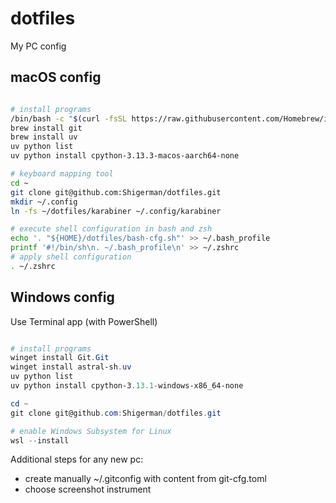 # dotfiles
My PC config

## macOS config

```sh

# install programs
/bin/bash -c "$(curl -fsSL https://raw.githubusercontent.com/Homebrew/install/HEAD/install.sh)"
brew install git
brew install uv
uv python list
uv python install cpython-3.13.3-macos-aarch64-none

# keyboard mapping tool
cd ~
git clone git@github.com:Shigerman/dotfiles.git
mkdir ~/.config
ln -fs ~/dotfiles/karabiner ~/.config/karabiner

# execute shell configuration in bash and zsh
echo '. "${HOME}/dotfiles/bash-cfg.sh"' >> ~/.bash_profile
printf '#!/bin/sh\n. ~/.bash_profile\n' >> ~/.zshrc
# apply shell configuration
. ~/.zshrc

```

## Windows config

Use Terminal app (with PowerShell)

```ps1

# install programs
winget install Git.Git
winget install astral-sh.uv
uv python list
uv python install cpython-3.13.1-windows-x86_64-none

cd ~
git clone git@github.com:Shigerman/dotfiles.git

# enable Windows Subsystem for Linux
wsl --install

```

Additional steps for any new pc:
* create manually ~/.gitconfig with content from git-cfg.toml
* choose screenshot instrument
